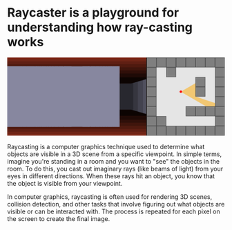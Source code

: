 # Raycaster is a playground for understanding how ray-casting works

![Raycasting gif](./assets/raycasting.gif)

Raycasting is a computer graphics technique used to determine what objects are visible in a 3D scene from a specific viewpoint. In simple terms, imagine you're standing in a room and you want to "see" the objects in the room. To do this, you cast out imaginary rays (like beams of light) from your eyes in different directions. When these rays hit an object, you know that the object is visible from your viewpoint.

In computer graphics, raycasting is often used for rendering 3D scenes, collision detection, and other tasks that involve figuring out what objects are visible or can be interacted with. The process is repeated for each pixel on the screen to create the final image.